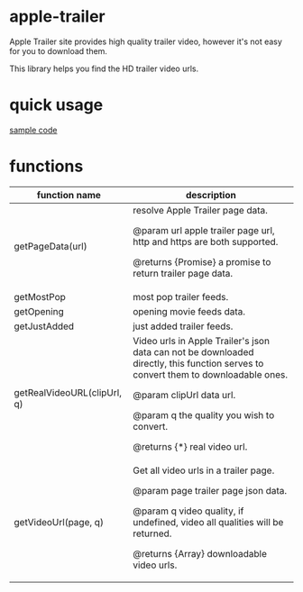 # apple-trailer
Apple Trailer site provides high quality trailer video, however it's not easy for you to download them. <p>
This library helps you find the HD trailer video urls.

# quick usage
[sample code](/test/test.js)

# functions

|function name|description|
|-|-|
|getPageData(url)| resolve Apple Trailer page data. <p>@param url apple trailer page url, http and https are both supported. <p>@returns {Promise<any>} a promise to return trailer page data.|
|getMostPop|most pop trailer feeds.|
|getOpening|opening movie feeds data.|
|getJustAdded|just added trailer feeds.|
|getRealVideoURL(clipUrl, q)| Video urls in Apple Trailer's json data can not be downloaded directly, this function serves to convert them to downloadable ones.<p> @param clipUrl data url.<p> @param q the quality you wish to convert.<p> @returns {*} real video url.|
|getVideoUrl(page, q)|Get all video urls in a trailer page. <p> @param page trailer page json data. <p> @param q video quality, if undefined, video all qualities will be returned.<p> @returns {Array} downloadable video urls.|

